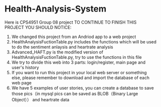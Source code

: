 # Health-Analysis-System
Here is CPS4951 Group 08 project
TO CONTINUE TO FINISH THIS PROJECT YOU SHOULD NOTICE:
1. We changed this project from an Andriod app to a web project
2. HealthAnalysisFuctionTable.py includes the functions which will be used to do the sentiment anlaysis and heartrate analysis
3. Advanced_HAFT.py is the modified version of HealthAnalysisFuctionTable.py, try to use the functions in this file
4. We try to divide this web into 3 parts: login/register, main page and user's history
5. If you want to run this project in your local web server or something else, please remember to download and import the database of each web page
6. We have 5 examples of user stories, you can create a database to save those pics（in mysql pics can be saved as BLOB（Binary Large Object）） and heartrate data
